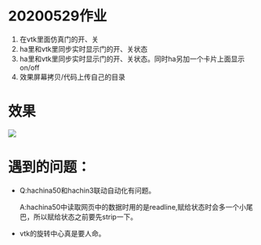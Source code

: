 # 20200529作业 
1. 在vtk里面仿真门的开、关
2. ha里和vtk里同步实时显示门的开、关状态
3. ha里和vtk里同步实时显示门的开、关状态。同时ha另加一个卡片上面显示 on/off
4. 效果屏幕拷贝/代码上传自己的目录

# 效果
![](https://github.com/shiep18/EIS2020/blob/master/students/zengkexiang/20200529/door.gif)

# 遇到的问题：
* Q:hachina50和hachin3联动自动化有问题。

  A:hachina50中读取网页中的数据时用的是readline,赋给状态时会多一个小尾巴，所以赋给状态之前要先strip一下。
* vtk的旋转中心真是要人命。
